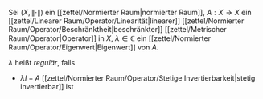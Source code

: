 Sei $(X, \| \cdot \|)$ ein [[zettel/Normierter Raum|normierter Raum]], $A : X \to X$ ein [[zettel/Linearer Raum/Operator/Linearität|linearer]] [[zettel/Normierter Raum/Operator/Beschränktheit|beschränkter]] [[zettel/Metrischer Raum/Operator|Operator]] in $X$, $\lambda \in \mathbb{C}$ ein [[zettel/Normierter Raum/Operator/Eigenwert|Eigenwert]] von $A$.

$\lambda$ heißt *regulär*, falls
- $\lambda I - A$ [[zettel/Normierter Raum/Operator/Stetige Invertierbarkeit|stetig invertierbar]] ist